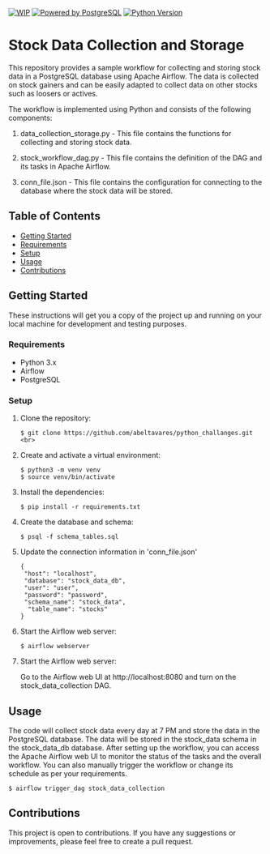 [![WIP](https://img.shields.io/badge/status-Work%20In%20Progress-yellow)](https://github.com/abeltavares/stock-crypto-dashboard)
[![Powered by PostgreSQL](https://img.shields.io/badge/powered%20by-PostgreSQL-blue.svg)](https://www.postgresql.org/)
[![Python Version](https://img.shields.io/badge/python-3.x-brightgreen.svg)](https://www.python.org/downloads/)

# Stock Data Collection and Storage
This repository provides a sample workflow for collecting and storing stock data in a PostgreSQL database using Apache Airflow. The data is collected on stock gainers and can be easily adapted to collect data on other stocks such as loosers or actives.

The workflow is implemented using Python and consists of the following components:

1. data_collection_storage.py - This file contains the functions for collecting and storing stock data.

2. stock_workflow_dag.py - This file contains the definition of the DAG and its tasks in Apache Airflow.

3. conn_file.json - This file contains the configuration for connecting to the database where the stock data will be stored.


## Table of Contents

- [Getting Started](#getting-started)
- [Requirements](#requirements)
- [Setup](#setup)
- [Usage](#usage)
- [Contributions](#contributions)

## Getting Started

These instructions will get you a copy of the project up and running on your local machine for development and testing purposes.

### Requirements

- Python 3.x
- Airflow
- PostgreSQL

### Setup
1. Clone the repository: <br>

       $ git clone https://github.com/abeltavares/python_challanges.git <br>

2. Create and activate a virtual environment: <br>

       $ python3 -m venv venv
       $ source venv/bin/activate

3. Install the dependencies:<br>

       $ pip install -r requirements.txt

4. Create the database and schema:<br>

       $ psql -f schema_tables.sql

5. Update the connection information in 'conn_file.json'<br>

       {
        "host": "localhost",
        "database": "stock_data_db",
        "user": "user",
        "password": "password",
        "schema_name": "stock_data",
         "table_name": "stocks"
       }

6. Start the Airflow web server:

       $ airflow webserver

7. Start the Airflow web server:<br>

      Go to the Airflow web UI at http://localhost:8080 and turn on the stock_data_collection DAG.

## Usage

The code will collect stock data every day at 7 PM and store the data in the PostgreSQL database. The data will be stored in the stock_data schema in the stock_data_db database.
After setting up the workflow, you can access the Apache Airflow web UI to monitor the status of the tasks and the overall workflow. You can also manually trigger the workflow or change its schedule as per your requirements.

    $ airflow trigger_dag stock_data_collection


## Contributions

This project is open to contributions. If you have any suggestions or improvements, please feel free to create a pull request.
